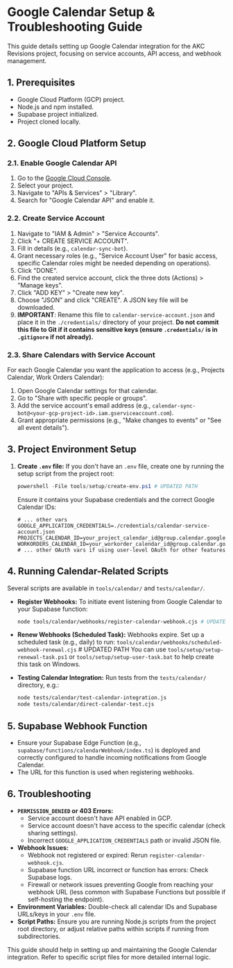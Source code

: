 # Google Calendar Setup & Troubleshooting Guide

This guide details setting up Google Calendar integration for the AKC Revisions project, focusing on service accounts, API access, and webhook management.

## 1. Prerequisites

- Google Cloud Platform (GCP) project.
- Node.js and npm installed.
- Supabase project initialized.
- Project cloned locally.

## 2. Google Cloud Platform Setup

### 2.1. Enable Google Calendar API

1.  Go to the [Google Cloud Console](https://console.cloud.google.com/).
2.  Select your project.
3.  Navigate to "APIs & Services" > "Library".
4.  Search for "Google Calendar API" and enable it.

### 2.2. Create Service Account

1.  Navigate to "IAM & Admin" > "Service Accounts".
2.  Click "+ CREATE SERVICE ACCOUNT".
3.  Fill in details (e.g., `calendar-sync-bot`).
4.  Grant necessary roles (e.g., "Service Account User" for basic access, specific Calendar roles might be needed depending on operations).
5.  Click "DONE".
6.  Find the created service account, click the three dots (Actions) > "Manage keys".
7.  Click "ADD KEY" > "Create new key".
8.  Choose "JSON" and click "CREATE". A JSON key file will be downloaded.
9.  **IMPORTANT**: Rename this file to `calendar-service-account.json` and place it in the `./credentials/` directory of your project. **Do not commit this file to Git if it contains sensitive keys (ensure `.credentials/` is in `.gitignore` if not already).**

### 2.3. Share Calendars with Service Account

For each Google Calendar you want the application to access (e.g., Projects Calendar, Work Orders Calendar):

1.  Open Google Calendar settings for that calendar.
2.  Go to "Share with specific people or groups".
3.  Add the service account's email address (e.g., `calendar-sync-bot@<your-gcp-project-id>.iam.gserviceaccount.com`).
4.  Grant appropriate permissions (e.g., "Make changes to events" or "See all event details").

## 3. Project Environment Setup

1.  **Create `.env` file:**
    If you don't have an `.env` file, create one by running the setup script from the project root:
    ```powershell
    powershell -File tools/setup/create-env.ps1 # UPDATED PATH
    ```
    Ensure it contains your Supabase credentials and the correct Google Calendar IDs:
    ```env
    # ... other vars
    GOOGLE_APPLICATION_CREDENTIALS=./credentials/calendar-service-account.json
    PROJECTS_CALENDAR_ID=your_project_calendar_id@group.calendar.google.com
    WORKORDERS_CALENDAR_ID=your_workorder_calendar_id@group.calendar.google.com
    # ... other OAuth vars if using user-level OAuth for other features
    ```

## 4. Running Calendar-Related Scripts

Several scripts are available in `tools/calendar/` and `tests/calendar/`.

- **Register Webhooks:**
  To initiate event listening from Google Calendar to your Supabase function:
  ```bash
  node tools/calendar/webhooks/register-calendar-webhook.cjs # UPDATED PATH
  ```
- **Renew Webhooks (Scheduled Task):**
  Webhooks expire. Set up a scheduled task (e.g., daily) to run:
  `tools/calendar/webhooks/scheduled-webhook-renewal.cjs` # UPDATED PATH
  You can use `tools/setup/setup-renewal-task.ps1` or `tools/setup/setup-user-task.bat` to help create this task on Windows.

- **Testing Calendar Integration:**
  Run tests from the `tests/calendar/` directory, e.g.:
  ```bash
  node tests/calendar/test-calendar-integration.js
  node tests/calendar/direct-calendar-test.cjs
  ```

## 5. Supabase Webhook Function

- Ensure your Supabase Edge Function (e.g., `supabase/functions/calendarWebhook/index.ts`) is deployed and correctly configured to handle incoming notifications from Google Calendar.
- The URL for this function is used when registering webhooks.

## 6. Troubleshooting

- **`PERMISSION_DENIED` or 403 Errors:**
  - Service account doesn't have API enabled in GCP.
  - Service account doesn't have access to the specific calendar (check sharing settings).
  - Incorrect `GOOGLE_APPLICATION_CREDENTIALS` path or invalid JSON file.
- **Webhook Issues:**
  - Webhook not registered or expired: Rerun `register-calendar-webhook.cjs`.
  - Supabase function URL incorrect or function has errors: Check Supabase logs.
  - Firewall or network issues preventing Google from reaching your webhook URL (less common with Supabase Functions but possible if self-hosting the endpoint).
- **Environment Variables:** Double-check all calendar IDs and Supabase URLs/keys in your `.env` file.
- **Script Paths:** Ensure you are running Node.js scripts from the project root directory, or adjust relative paths within scripts if running from subdirectories.

This guide should help in setting up and maintaining the Google Calendar integration. Refer to specific script files for more detailed internal logic.
